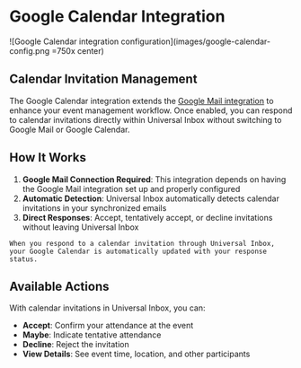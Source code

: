 # Google Calendar Integration

![Google Calendar integration configuration](images/google-calendar-config.png =750x center)

## Calendar Invitation Management

The Google Calendar integration extends the [Google Mail integration](gmail.md) to enhance your event management workflow. Once enabled, you can respond to calendar invitations directly within Universal Inbox without switching to Google Mail or Google Calendar.

## How It Works

1. **Google Mail Connection Required**: This integration depends on having the Google Mail integration set up and properly configured
2. **Automatic Detection**: Universal Inbox automatically detects calendar invitations in your synchronized emails
3. **Direct Responses**: Accept, tentatively accept, or decline invitations without leaving Universal Inbox

```admonish tip
When you respond to a calendar invitation through Universal Inbox, your Google Calendar is automatically updated with your response status.
```

## Available Actions

With calendar invitations in Universal Inbox, you can:

- **Accept**: Confirm your attendance at the event
- **Maybe**: Indicate tentative attendance
- **Decline**: Reject the invitation
- **View Details**: See event time, location, and other participants

